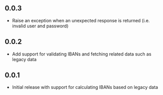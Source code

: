 0.0.3
-----

* Raise an exception when an unexpected response is returned (i.e. invalid user and password)

0.0.2
-----

* Add support for validating IBANs and fetching related data such as legacy data

0.0.1
-----

* Initial release with support for calculating IBANs based on legacy data
